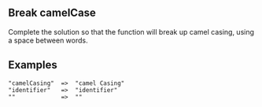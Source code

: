 ## Break camelCase

Complete the solution so that the function will break up camel casing, using a space between words.

## Examples

```
"camelCasing"  =>  "camel Casing"
"identifier"   =>  "identifier"
""             =>  ""
```

